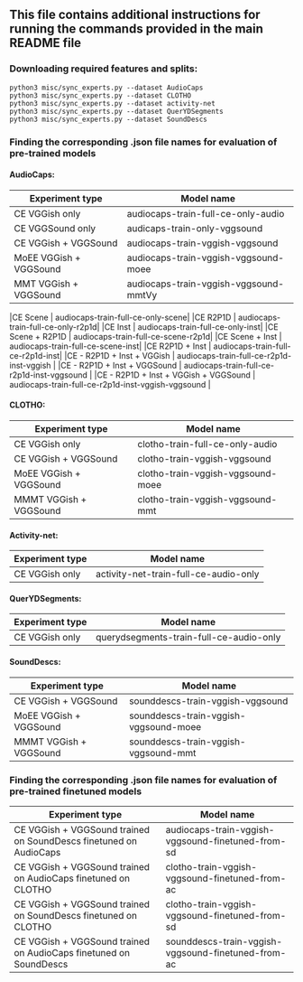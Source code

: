 ## This file contains additional instructions for running the commands provided in the main README file

### Downloading required features and splits:
```
python3 misc/sync_experts.py --dataset AudioCaps
python3 misc/sync_experts.py --dataset CLOTHO
python3 misc/sync_experts.py --dataset activity-net
python3 misc/sync_experts.py --dataset QuerYDSegments
python3 misc/sync_experts.py --dataset SoundDescs
```

### Finding the corresponding .json file names for evaluation of pre-trained models

#### AudioCaps:
|Experiment type | Model name|
|---|---|
|CE VGGish only | audiocaps-train-full-ce-only-audio|
|CE VGGSound only | audicaps-train-only-vggsound|
|CE VGGish + VGGSound | audiocaps-train-vggish-vggsound|
|MoEE VGGish + VGGSound | audiocaps-train-vggish-vggsound-moee|
|MMT VGGish + VGGSound | audiocaps-train-vggish-vggsound-mmtVy|

|CE Scene | audiocaps-train-full-ce-only-scene|
|CE R2P1D | audiocaps-train-full-ce-only-r2p1d|
|CE Inst | audiocaps-train-full-ce-only-inst|
|CE Scene + R2P1D | audiocaps-train-full-ce-scene-r2p1d|
|CE Scene + Inst | audiocaps-train-full-ce-scene-inst|
|CE R2P1D + Inst | audiocaps-train-full-ce-r2p1d-inst|
|CE - R2P1D + Inst + VGGish | audiocaps-train-full-ce-r2p1d-inst-vggish |
|CE - R2P1D + Inst + VGGSound | audiocaps-train-full-ce-r2p1d-inst-vggsound |
|CE - R2P1D + Inst + VGGish + VGGSound | audiocaps-train-full-ce-r2p1d-inst-vggish-vggsound |

#### CLOTHO:
|Experiment type | Model name|
|---|---|
|CE VGGish only | clotho-train-full-ce-only-audio|
|CE VGGish + VGGSound | clotho-train-vggish-vggsound|
|MoEE VGGish + VGGSound | clotho-train-vggish-vggsound-moee|
|MMMT VGGish + VGGSound | clotho-train-vggish-vggsound-mmt|

#### Activity-net:
|Experiment type | Model name|
|---|---|
|CE VGGish only | activity-net-train-full-ce-audio-only|

#### QuerYDSegments:
|Experiment type | Model name|
|---|---|
|CE VGGish only | querydsegments-train-full-ce-audio-only|

#### SoundDescs:
|Experiment type | Model name|
|---|---|
|CE VGGish + VGGSound | sounddescs-train-vggish-vggsound|
|MoEE VGGish + VGGSound | sounddescs-train-vggish-vggsound-moee|
|MMMT VGGish + VGGSound | sounddescs-train-vggish-vggsound-mmt|

### Finding the corresponding .json file names for evaluation of pre-trained finetuned models

|Experiment type | Model name|
|---|---|
|CE VGGish + VGGSound trained on SoundDescs finetuned on AudioCaps | audiocaps-train-vggish-vggsound-finetuned-from-sd|
|CE VGGish + VGGSound trained on AudioCaps finetuned on CLOTHO | clotho-train-vggish-vggsound-finetuned-from-ac|
|CE VGGish + VGGSound trained on SoundDescs finetuned on CLOTHO | clotho-train-vggish-vggsound-finetuned-from-sd|
|CE VGGish + VGGSound trained on AudioCaps finetuned on SoundDescs | sounddescs-train-vggish-vggsound-finetuned-from-ac|
